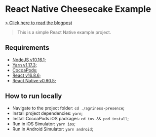 # React Native Cheesecake Example

[> Click here to read the blogpost](https://cheesecakelabs.com/br/blog/efficient-way-structure-react-native-projects/?utm_source=github)

> This is a simple React Native example project.

## Requirements

- [NodeJS v10.16.1](https://nodejs.org/en/);
- [Yarn v1.17.3](https://yarnpkg.com/en/);
- [CocoaPods](https://cocoapods.org/);
- [React v16.8.6](https://reactjs.org/);
- [React Native v0.60.5](https://facebook.github.io/react-native/docs/getting-started);

## How to run locally

- Navigate to the project folder: `cd ./agriness-presence`;
- Install project dependencies: `yarn`;
- Install CocoaPods iOS packages: `cd ios && pod install`;
- Run in iOS Simulator: `yarn ios`;
- Run in Android Simulator: `yarn android`;
